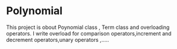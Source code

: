 # Polynomial
This project is obout Poynomial class , Term class and overloading operators.
I write overload for comparison operators,increment and decrement operators,unary operators ,.....
